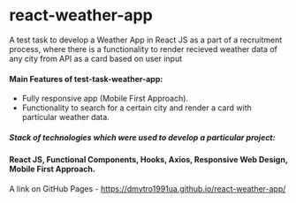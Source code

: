 # react-weather-app

A test task to develop a Weather App in React JS as a part of a recruitment process, where there is a functionality to render recieved weather data of any city from API as a card based on user input 

#### Main Features of test-task-weather-app:
* Fully responsive app (Mobile First Approach).
* Functionality to search for a certain city and render a card with particular weather data.

##### Stack of technologies which were used to develop a particular project: 

#### React JS, Functional Components, Hooks, Axios, Responsive Web Design, Mobile First Approach.

A link on GitHub Pages - https://dmytro1991ua.github.io/react-weather-app/
